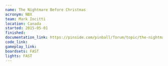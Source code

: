 ```yaml
---
name: The Nightmare Before Christmas
acronym: NBX
team: Mark Incitti
location: Canada
started: 2015-05-01
finished:
documentation_link: https://pinside.com/pinball/forum/topic/the-nightmare-before-christmas
code_link:
gameplay_link:
boardsets: FAST
lights: FAST
---
```

